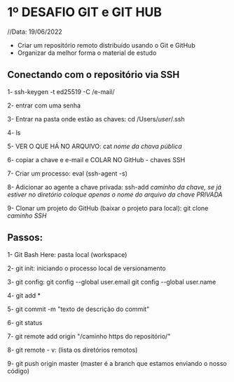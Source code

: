 # 1º DESAFIO GIT e GIT HUB

//Data: 19/06/2022
- Criar um repositório remoto distribuído usando o Git e GitHub
- Organizar da melhor forma o material de estudo

## Conectando com o repositório via SSH

   1- ssh-keygen -t ed25519 -C /e-mail/

   2- entrar com uma senha
   
   3- Entrar na pasta onde estão as chaves: cd /Users/*user*/.ssh
   
   4- ls
   
   5- VER O QUE HÁ NO ARQUIVO: cat *nome da chava pública*
   
   6- copiar a chave e e-mail e COLAR NO GitHub - chaves SSH
   
   7- Criar um processo: eval (ssh-agent -s)
   
   8- Adicionar ao agente a chave privada: ssh-add *caminho da chave, se já estiver no diretório coloque apenas o nome do arquivo da chave PRIVADA*
   
   9- Clonar um projeto do GitHub (baixar o projeto para local): git clone *caminho SSH*
   
   
## Passos:
1- Git Bash Here: pasta local (workspace)

2- git init: iniciando o processo local de versionamento

3- git config: git config --global user.email
   git config --global user.name
   
4- git add *

5- git commit -m "texto de descrição do commit"

6- git status

7- git remote add origin "/caminho https do repositório/"

8- git remote - v: (lista os diretórios remotos) 

9- git push origin master (master é a branch que estamos enviando o nosso código)

